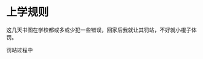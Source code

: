 <!---
markmeta_author: wongoo
markmeta_date: 2019-11-01
markmeta_title:  上学规则
markmeta_categories: 记录
markmeta_tags: 书图,成长
-->

# 上学规则

这几天书图在学校都或多或少犯一些错误，回家后我就让其罚站，不好就小棍子体罚。

罚站过程中






